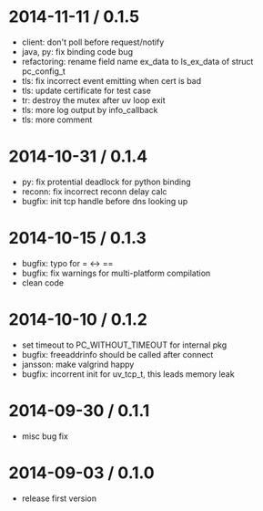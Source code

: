 2014-11-11 / 0.1.5
====================
- client: don't poll before request/notify
- java, py: fix binding code bug
- refactoring: rename field name ex_data to ls_ex_data of struct pc_config_t
- tls: fix incorrect event emitting when cert is bad
- tls: update certificate for test case
- tr: destroy the mutex after uv loop exit
- tls: more log output by info_callback
- tls: more comment 

2014-10-31 / 0.1.4
====================
- py: fix protential deadlock for python binding
- reconn: fix incorrect reconn delay calc
- bugfix: init tcp handle before dns looking up

2014-10-15 / 0.1.3
=====================
- bugfix: typo for = <-> ==
- bugfix: fix warnings for multi-platform compilation
- clean code

2014-10-10 / 0.1.2
=====================
- set timeout to PC_WITHOUT_TIMEOUT for internal pkg
- bugfix: freeaddrinfo should be called after connect
- jansson: make valgrind happy
- bugfix: incorrent init for uv_tcp_t, this leads memory leak

2014-09-30 / 0.1.1
=====================
- misc bug fix

2014-09-03 / 0.1.0
=====================

- release first version
